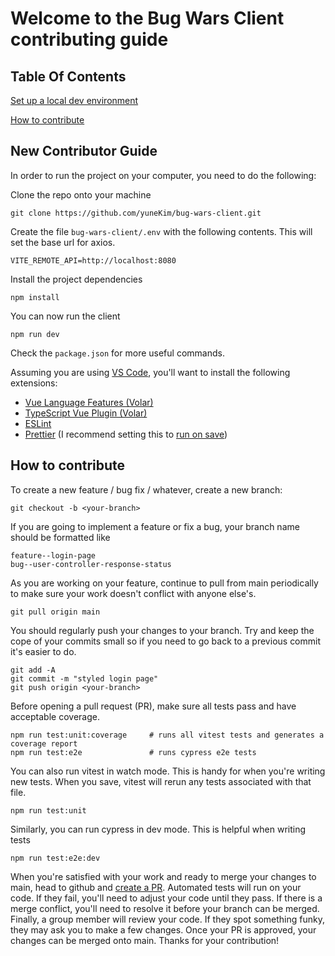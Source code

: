# Welcome to the Bug Wars Client contributing guide

## Table Of Contents

[Set up a local dev environment](#set-up-a-local-dev-environment)

[How to contribute](#how-to-contribute)

## New Contributor Guide

In order to run the project on your computer, you need to do the following:

Clone the repo onto your machine

```
git clone https://github.com/yuneKim/bug-wars-client.git
```

Create the file `bug-wars-client/.env` with the following contents. This will set the base url for axios.

```
VITE_REMOTE_API=http://localhost:8080
```

Install the project dependencies

```
npm install
```

You can now run the client

```
npm run dev
```

Check the `package.json` for more useful commands.

Assuming you are using [VS Code](https://code.visualstudio.com/), you'll want to install the following extensions:

- [Vue Language Features (Volar)](vscode:extension/Vue.volar)
- [TypeScript Vue Plugin (Volar)](vscode:extension/Vue.vscode-typescript-vue-plugin)
- [ESLint](vscode:extension/dbaeumer.vscode-eslint)
- [Prettier](vscode:extension/esbenp.prettier-vscode) (I recommend setting this to [run on save](https://stackoverflow.com/a/75582834))

## How to contribute

To create a new feature / bug fix / whatever, create a new branch:

```
git checkout -b <your-branch>
```

If you are going to implement a feature or fix a bug, your branch name should be formatted like

```
feature--login-page
bug--user-controller-response-status
```

As you are working on your feature, continue to pull from main periodically to make sure your work doesn't conflict with anyone else's.

```
git pull origin main
```

You should regularly push your changes to your branch. Try and keep the cope of your commits small so if you need to go back to a previous commit it's easier to do.

```
git add -A
git commit -m "styled login page"
git push origin <your-branch>
```

Before opening a pull request (PR), make sure all tests pass and have acceptable coverage.

```
npm run test:unit:coverage     # runs all vitest tests and generates a coverage report
npm run test:e2e               # runs cypress e2e tests
```

You can also run vitest in watch mode. This is handy for when you're writing new tests. When you save, vitest will rerun any tests associated with that file.

```
npm run test:unit
```

Similarly, you can run cypress in dev mode. This is helpful when writing tests

```
npm run test:e2e:dev
```

When you're satisfied with your work and ready to merge your changes to main, head to github and [create a PR](https://docs.github.com/en/pull-requests/collaborating-with-pull-requests/proposing-changes-to-your-work-with-pull-requests/creating-a-pull-request?tool=webui). Automated tests will run on your code. If they fail, you'll need to adjust your code until they pass. If there is a merge conflict, you'll need to resolve it before your branch can be merged. Finally, a group member will review your code. If they spot something funky, they may ask you to make a few changes. Once your PR is approved, your changes can be merged onto main. Thanks for your contribution!
